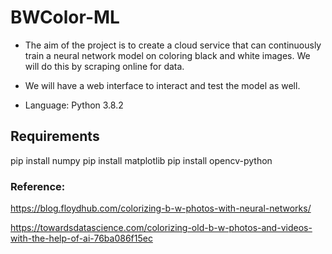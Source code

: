 # BWColor-ML

- The aim of the project is to create a cloud service that can continuously train a neural network model on coloring black and white images. We will do this by scraping online for data.

- We will have a web interface to interact and test the model as well.

- Language: Python 3.8.2

## Requirements ##
   pip install numpy
   pip install matplotlib
   pip install opencv-python
   
### Reference: 
   https://blog.floydhub.com/colorizing-b-w-photos-with-neural-networks/
   
   https://towardsdatascience.com/colorizing-old-b-w-photos-and-videos-with-the-help-of-ai-76ba086f15ec